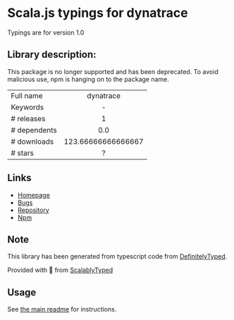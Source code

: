 
# Scala.js typings for dynatrace

Typings are for version 1.0

## Library description:
This package is no longer supported and has been deprecated. To avoid malicious use, npm is hanging on to the package name.

|                    |                 |
| ------------------ | :-------------: |
| Full name          | dynatrace |
| Keywords           | - |
| # releases         | 1 |
| # dependents       | 0.0 |
| # downloads        | 123.66666666666667 |
| # stars            | ? |

## Links
- [Homepage](https://github.com/npm/deprecate-holder#readme)
- [Bugs](https://github.com/npm/deprecate-holder/issues)
- [Repository](https://github.com/npm/deprecate-holder)
- [Npm](https://www.npmjs.com/package/dynatrace)
    


## Note
This library has been generated from typescript code from [DefinitelyTyped](https://definitelytyped.org).

Provided with :purple_heart: from [ScalablyTyped](https://github.com/oyvindberg/ScalablyTyped)

## Usage
See [the main readme](../../readme.md) for instructions.



